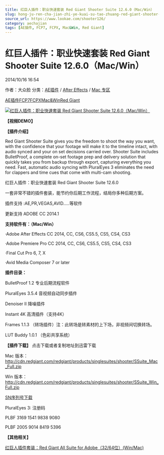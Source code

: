 ```yaml
---
title: 红巨人插件：职业快速套装 Red Giant Shooter Suite 12.6.0（Mac/Win）
slug: hong-ju-ren-cha-jian-zhi-ye-kuai-su-tao-zhuang-red-giant-shooter-suite-12-6-0-mac-win
source_url: https://www.lookae.com/shooter126/
category: aechajian
tags: [AE插件, FCP7, FCPX, Mac&Win, Red Giant]
---
```

# 红巨人插件：职业快速套装 Red Giant Shooter Suite 12.6.0（Mac/Win）

2014/10/16 16:54

作者：大众脸
分类：[AE插件](https://www.lookae.com/after-effects/aechajian/) / [After Effects](https://www.lookae.com/after-effects/) / [Mac 专区](https://www.lookae.com/mac-osx/)

[AE插件](https://www.lookae.com/tag/ae%e6%8f%92%e4%bb%b6/)[FCP7](https://www.lookae.com/tag/fcp7/)[FCPX](https://www.lookae.com/tag/fcpx/)[Mac&Win](https://www.lookae.com/tag/macwin/)[Red Giant](https://www.lookae.com/tag/red-giant/)

[![红巨人插件：职业快速套装 Red Giant Shooter Suite 12.6.0（Mac/Win）](https://www.lookae.com/wp-content/uploads/2014/08/shoot125.jpg "红巨人插件：职业快速套装 Red Giant Shooter Suite 12.6.0（Mac/Win）-LookAE.com")](https://www.lookae.com/wp-content/uploads/2014/08/shoot125.jpg)

**【视频DEMO】**

**【插件介绍】**

Red Giant Shooter Suite gives you the freedom to shoot the way you want, with the confidence that your footage will make it to the timeline intact, with audio synced and your on set decisions carried over. Shooter Suite includes BulletProof, a complete on-set footage prep and delivery solution that quickly takes you from backup through export, capturing everything you need. Fast, automatic audio syncing with PluralEyes 3 eliminates the need for clappers and time cues that come with multi-cam shooting.

红巨人插件：职业快速套装 Red Giant Shooter Suite 12.6.0

一套非常不错的插件套装，能节约你后期工作流程，结局你多种后期方案。

插件支持 :AE,PR,VEGAS,AVID…..等软件

更新支持 ADOBE CC 2014.1

**支持软件有：（Mac/Win）**

·Adobe After Effects CC 2014, CC, CS6, CS5.5, CS5, CS4, CS3

·Adobe Premiere Pro CC 2014, CC, CS6, CS5.5, CS5, CS4, CS3

·Final Cut Pro 6, 7, X

·Avid Media Composer 7 or later

**插件目录：**

BulletProof 1.2 专业后期流程软件

PluralEyes 3.5.4 音视频自动同步插件

Denoiser II 降噪插件

Instant 4K 高清插件（支持4K）

Frames 1.1.3 （转场插件）注：此转场是转素材的上下场，非视频间切换转场。

LUT Buddy 1.0.1 （色彩共享系统）

**【插件下载】** 点击下载或者复制地址到迅雷下载

Mac 版本：<http://cdn.redgiant.com/redgiant/products/singlesuites/shooter/SSuite_Mac_Full.zip>

Win 版本：<http://cdn.redgiant.com/redgiant/products/singlesuites/shooter/SSuite_Win_Full.zip>

[SN序列号下载](https://www.400gb.com/file/26701927)

PluralEyes 3: 注册码

PLBF 3169 1541 9838 9080

PLBF 2005 9014 8419 5396

**【其他相关】**

[红巨人插件套装：Red Giant All Suite for Adobe（32/64位）(Win/Mac)](https://www.lookae.com/redgiant619/)
